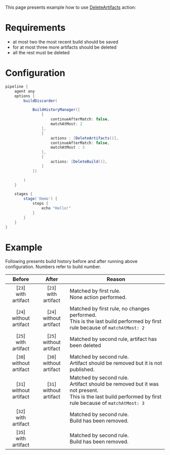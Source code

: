 This page presents example how to use [DeleteArtifacts](https://github.com/jenkinsci/build-history-manager-plugin/blob/master/src/main/java/pl/damianszczepanik/jenkins/buildhistorymanager/model/actions/DeleteArtifactsAction.java) action:

# Requirements
- at most two the most recent build should be saved
- for at most three more artifacts should be deleted
- all the rest must be deleted

# Configuration
```groovy
pipeline {
    agent any
    options {
        buildDiscarder(

            BuildHistoryManager([
                [
                    continueAfterMatch: false,
                    matchAtMost: 2
                ],
                [
                    actions : [DeleteArtifacts()],
                    continueAfterMatch: false,
                    matchAtMost : 3
                ],
                [
                    actions: [DeleteBuild()],
                ]
            ])

        )
    }

    stages {
        stage('Demo') {
            steps {
                echo "Hello!"
            }
        }
    }
}
```

# Example

Following presents build history before and after running above configuration. Numbers refer to build number.

| Before | After | Reason |
|-|-|-|
| <div align="center">[`23`]<br>with artifact</div> | <div align="center">[`23`]<br>with artifact</div> | Matched by first rule.<br>None action performed. |
| <div align="center">[`24`]<br>without artifact</div> | <div align="center">[`24`]<br>without artifact</div> | Matched by first rule, no changes performed.<br>This is the last build performed by first rule because of `matchAtMost: 2` |
| <div align="center">[`25`]<br>with artifact</div> | <div align="center">[`25`]<br>without artifact</div> | Matched by second rule, artifact has been deleted |
| <div align="center">[`30`]<br>without artifact</div> | <div align="center">[`30`]<br>without artifact</div> | Matched by second rule.<br>Artifact should be removed but it is not published. |
| <div align="center">[`31`]<br>without artifact</div> | <div align="center">[`31`]<br>without artifact</div> | Matched by second rule.<br>Artifact should be removed but it was not present.<br>This is the last build performed by first rule because of `matchAtMost: 3` |
| <div align="center">[`32`]<br>with artifact</div> |  | Matched by second rule.<br>Build has been removed. |
| <div align="center">[`35`]<br>with artifact</div> |  | Matched by second rule.<br>Build has been removed. |
